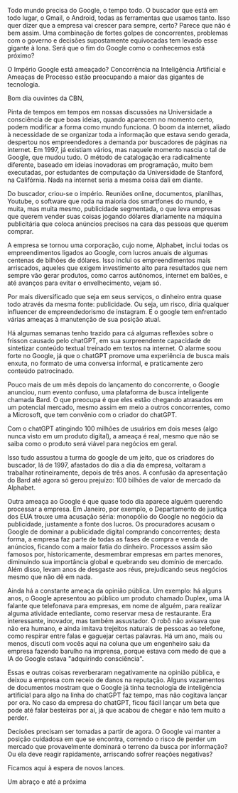 

Todo mundo precisa do Google, o tempo todo. O buscador que está em todo lugar, o Gmail, o Android, todas as ferramentas que usamos tanto. Isso quer dizer que a empresa vai crescer para sempre, certo? Parece que não é bem assim. Uma combinação de fortes golpes de concorrentes, problemas com o governo e decisões supostamente equivocadas tem levado esse gigante à lona. Será que o fim do Google como o conhecemos está próximo?


O Império Google está ameaçado? Concorrência na Inteligência Artificial e Ameaças de Processo estão preocupando a maior das gigantes de tecnologia.




Bom dia ouvintes da CBN,


Pinta de tempos em tempos em nossas discussões na Universidade a consciência de que boas ideias, quando aparecem no momento certo, podem modificar a forma como mundo funciona. O boom da internet, aliado à necessidade de se organizar toda a informação que estava sendo gerada, despertou nos empreendedores a demanda por buscadores de páginas na internet. Em 1997, já existiam vários, mas naquele momento nascia o tal de Google, que mudou tudo. O método de catalogação era radicalmente diferente, baseado em ideias inovadoras em programação, muito bem executadas, por estudantes de computação da Universidade de Stanford, na Califórnia.  Nada na internet seria a mesma coisa dali em diante.

Do buscador, criou-se o império. Reuniões online, documentos, planilhas, Youtube, o software que roda na maioria dos smartfones do mundo, e muita, mas muita mesmo, publicidade segmentada, o que leva empresas que querem vender suas coisas jogando dólares diariamente na máquina publicitária que coloca anúncios precisos na cara das pessoas que querem comprar.

A empresa se tornou uma corporação, cujo nome, Alphabet, inclui todas os empreendimentos ligados ao Google, com lucros anuais de algumas centenas de bilhões de dólares. Isso inclui os empreendimentos mais arriscados, aqueles que exigem investimento alto para resultados que nem sempre vão gerar produtos, como carros autônomos, internet em balões, e até avanços para evitar o envelhecimento, vejam só.

Por mais diversificado que seja em seus serviços, o dinheiro entra quase todo através da mesma fonte: publicidade. Ou seja, um risco, diria qualquer influencer de empreendedorismo de instagram. E o google tem enfrentado várias ameaças à manutenção de sua posição atual.

Há algumas semanas tenho trazido para cá algumas reflexões sobre o frisson causado pelo chatGPT, em sua surpreendente capacidade de sintetizar conteúdo textual treinado em textos na internet. O alarme soou forte no Google, já que o chatGPT promove uma experiência de busca mais enxuta, no formato de uma conversa informal, e praticamente zero conteúdo patrocinado. 

Pouco mais de um mês depois do lançamento do concorrente, o Google anunciou, num evento confuso, uma plataforma de busca inteligente chamada Bard. O que preocupa é que eles estão chegando atrasados em um potencial mercado, mesmo assim em meio a outros concorrentes, como a Microsoft, que tem convênio com o criador do chatGPT.

Com o chatGPT atingindo 100 milhões de usuários em dois meses (algo nunca visto em um produto digital), a ameaça é real, mesmo que não se saiba como o produto será  viável para negócios em geral.

Isso tudo assustou a turma do google de um jeito, que os criadores do buscador, lá de 1997, afastados do dia a dia da empresa, voltaram a trabalhar rotineiramente, depois de três anos. A confusão da apresentação do Bard até agora só gerou prejuízo: 100 bilhões de valor de mercado da Alphabet.

Outra ameaça ao Google é que quase todo dia aparece alguém querendo processar a empresa. Em Janeiro, por exemplo, o Departamento de justiça dos EUA trouxe uma acusação séria: monopólio do Google no negócio da publicidade, justamente a fonte dos lucros. Os procuradores acusam o Google de dominar a publicidade digital comprando concorrentes; desta forma, a empresa faz parte de todas as fases de compra e venda de anúncios, ficando com a maior fatia do dinheiro. Processos assim são famosos por, historicamente, desmembrar empresas em partes menores, diminuindo sua importância global e quebrando seu domínio de mercado. Além disso, levam anos de desgaste aos réus, prejudicando seus negócios mesmo que não dê em nada.


Ainda há a constante ameaça da opinião pública. Um exemplo: há alguns anos, o Google apresentou ao público um produto chamado Duplex, uma IA falante que telefonava para empresas, em nome de alguém, para realizar alguma atividade entediante, como reservar mesa de restaurante. Era interessante, inovador, mas também assustador. O robô não avisava que não era humano, e ainda imitava trejeitos naturais de pessoas ao telefone, como respirar entre falas e gaguejar certas palavras. Há um ano, mais ou menos, discuti com vocês aqui na coluna que um engenheiro saiu da empresa fazendo barulho na imprensa, porque estava com medo de que a IA do Google estava "adquirindo consciência". 

Essas e outras coisas reverberaram negativamente na opinião pública, e deixou a empresa com receio de danos na reputação. Alguns vazamentos de documentos mostram que o Google já tinha tecnologia de inteligência artificial para algo na linha do chatGPT faz tempo, mas não cogitava lançar por ora. No caso da empresa do chatGPT, ficou fácil lançar um beta que pode até falar besteiras por aí, já que acabou de chegar e não tem muito a perder.

Decisões precisam ser tomadas a partir de agora. O Google vai manter a posição cuidadosa em que se encontra, correndo o risco de perder um mercado que provavelmente dominará o terreno da busca por informação? Ou ela deve reagir rapidamente, arriscando sofrer reações negativas?


Ficamos aqui à espera de novos lances.



Um abraço e até a próxima
